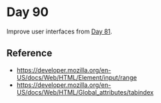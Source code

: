 # Day 90

Improve user interfaces from [Day 81](../081).

## Reference
* https://developer.mozilla.org/en-US/docs/Web/HTML/Element/input/range
* https://developer.mozilla.org/en-US/docs/Web/HTML/Global_attributes/tabindex
